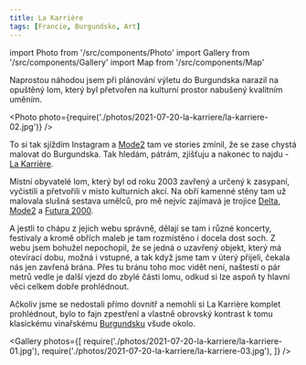 ```yaml
---
title: La Karrière
tags: [Francie, Burgundsko, Art]
---
```


import Photo from '/src/components/Photo'
import Gallery from '/src/components/Gallery'
import Map from '/src/components/Map'

Naprostou náhodou jsem při plánování výletu do Burgundska narazil na opuštěný lom, který byl přetvořen na kulturní prostor nabušený kvalitním uměním.

<!-- truncate -->

<Photo photo={require('./photos/2021-07-20-la-karriere/la-karriere-02.jpg')} />

To si tak sjíždím Instagram a [Mode2](https://www.instagram.com/mode2official/) tam ve stories zmínil, že se zase chystá malovat do Burgundska. Tak hledám, pátrám, zjišťuju a nakonec to najdu - [La Karrière](http://www.lakarriere.fr/).

<Map src="https://www.google.com/maps/embed?pb=!1m18!1m12!1m3!1d2713.6528337210043!2d4.907743715686949!3d47.14506717915671!2m3!1f0!2f0!3f0!3m2!1i1024!2i768!4f13.1!3m3!1m2!1s0x47f28e4a417ff6af%3A0xd708d6425e9f8b4c!2sLa%20Karri%C3%A8re%20-%2021700%20Villars-Fontaine!5e0!3m2!1sen!2scz!4v1627809142162!5m2!1sen!2scz" />

Místní obyvatelé lom, který byl od roku 2003 zavřený a určený k zasypaní, vyčistili a přetvořili v místo kulturních akcí. Na obří kamenné stěny tam už malovala slušná sestava umělců, pro mě nejvíc zajímavá je trojice [Delta](https://www.instagram.com/boris_tellegen/), [Mode2](https://www.instagram.com/mode2official/) a [Futura 2000](https://www.instagram.com/futuradosmil/).

A jestli to chápu z jejich webu správně, dělají se tam i různé koncerty, festivaly a kromě obřích maleb je tam rozmístěno i docela dost soch. Z webu jsem bohužel nepochopil, že se jedná o uzavřený objekt, který má otevírací dobu, možná i vstupné, a tak když jsme tam v úterý přijeli, čekala nás jen zavřená brána. Přes tu bránu toho moc vidět není, naštestí o pár metrů vedle je další vjezd do zbylé části lomu, odkud si lze aspoň ty hlavní věci celkem dobře prohlédnout.

Ačkoliv jsme se nedostali přímo dovnitř a nemohli si La Karrière komplet prohlédnout, bylo to fajn zpestření a vlastně obrovský kontrast k tomu klasickému vinařskému [Burgundsku](/tags/burgundsko) všude okolo.

<Gallery photos={[
require('./photos/2021-07-20-la-karriere/la-karriere-01.jpg'),
require('./photos/2021-07-20-la-karriere/la-karriere-03.jpg'),
]} />
